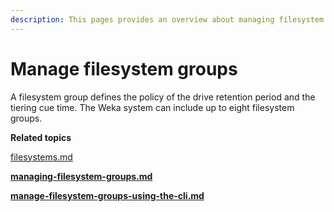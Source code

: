 ```yaml
---
description: This pages provides an overview about managing filesystem groups.
---
```


# Manage filesystem groups

A filesystem group defines the policy of the drive retention period and the tiering cue time. The Weka system can include up to eight filesystem groups.



**Related topics**

[filesystems.md](../../overview/filesystems.md "mention")

****[managing-filesystem-groups.md](managing-filesystem-groups.md "mention")****

****[manage-filesystem-groups-using-the-cli.md](manage-filesystem-groups-using-the-cli.md "mention")****

